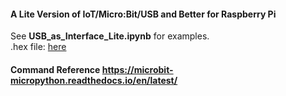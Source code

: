 #### A Lite Version of IoT/Micro:Bit/USB and Better for Raspberry Pi<br>
See <b>USB_as_Interface_Lite.ipynb</b> for examples.<br>
.hex file: [here](https://raw.githubusercontent.com/xg590/IoT/master/Micro%3ABit/USB/bitio.hex)
#### Command Reference https://microbit-micropython.readthedocs.io/en/latest/
